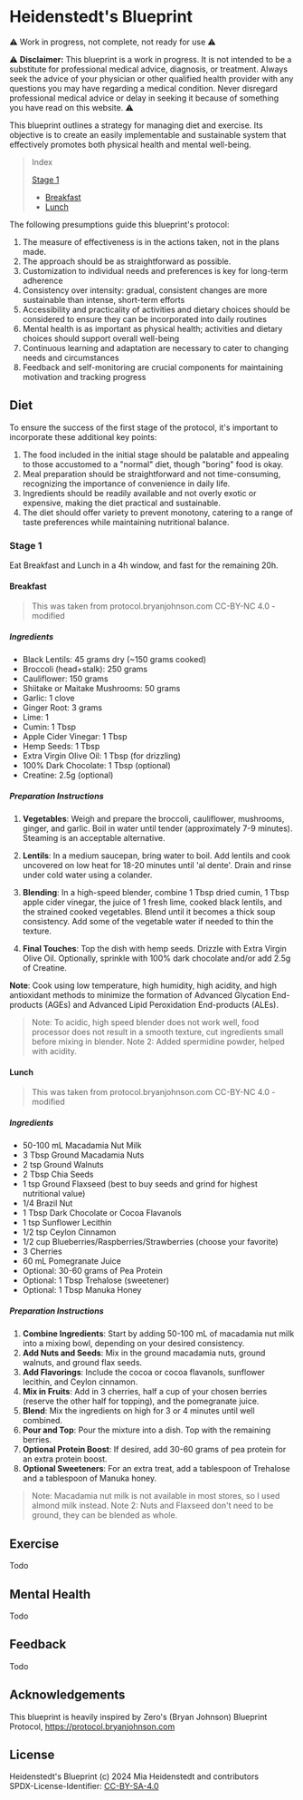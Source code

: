 # Heidenstedt's Blueprint

⚠️ Work in progress, not complete, not ready for use ⚠️

⚠️ **Disclaimer:** This blueprint is a work in progress. It is not intended to be a substitute for professional medical advice, diagnosis, or treatment. Always seek the advice of your physician or other qualified health provider with any questions you may have regarding a medical condition. Never disregard professional medical advice or delay in seeking it because of something you have read on this website. ⚠️

This blueprint outlines a strategy for managing diet and exercise. Its objective is to create an easily implementable and sustainable system that effectively promotes both physical health and mental well-being.

> Index
> 
> [Stage 1](#stage-1)
> - [Breakfast](#breakfast)
> - [Lunch](#lunch)
> 


The following presumptions guide this blueprint's protocol:
1. The measure of effectiveness is in the actions taken, not in the plans made.
2. The approach should be as straightforward as possible.
3. Customization to individual needs and preferences is key for long-term adherence
4. Consistency over intensity: gradual, consistent changes are more sustainable than intense, short-term efforts
5. Accessibility and practicality of activities and dietary choices should be considered to ensure they can be incorporated into daily routines
6. Mental health is as important as physical health; activities and dietary choices should support overall well-being
7. Continuous learning and adaptation are necessary to cater to changing needs and circumstances
8. Feedback and self-monitoring are crucial components for maintaining motivation and tracking progress

## Diet

To ensure the success of the first stage of the protocol, it's important to incorporate these additional key points:

1. The food included in the initial stage should be palatable and appealing to those accustomed to a "normal" diet, though "boring" food is okay.
2. Meal preparation should be straightforward and not time-consuming, recognizing the importance of convenience in daily life.
3. Ingredients should be readily available and not overly exotic or expensive, making the diet practical and sustainable.
4. The diet should offer variety to prevent monotony, catering to a range of taste preferences while maintaining nutritional balance.

### Stage 1

Eat Breakfast and Lunch in a 4h window, and fast for the remaining 20h.

#### Breakfast

> This was taken from protocol.bryanjohnson.com CC-BY-NC 4.0 - modified

##### Ingredients
- Black Lentils: 45 grams dry (~150 grams cooked)
- Broccoli (head+stalk): 250 grams
- Cauliflower: 150 grams
- Shiitake or Maitake Mushrooms: 50 grams
- Garlic: 1 clove
- Ginger Root: 3 grams
- Lime: 1
- Cumin: 1 Tbsp
- Apple Cider Vinegar: 1 Tbsp
- Hemp Seeds: 1 Tbsp
- Extra Virgin Olive Oil: 1 Tbsp (for drizzling)
- 100% Dark Chocolate: 1 Tbsp (optional)
- Creatine: 2.5g (optional)

##### Preparation Instructions
1. **Vegetables**: Weigh and prepare the broccoli, cauliflower, mushrooms, ginger, and garlic. Boil in water until tender (approximately 7-9 minutes). Steaming is an acceptable alternative. 
   
2. **Lentils**: In a medium saucepan, bring water to boil. Add lentils and cook uncovered on low heat for 18-20 minutes until 'al dente'. Drain and rinse under cold water using a colander.

3. **Blending**: In a high-speed blender, combine 1 Tbsp dried cumin, 1 Tbsp apple cider vinegar, the juice of 1 fresh lime, cooked black lentils, and the strained cooked vegetables. Blend until it becomes a thick soup consistency. Add some of the vegetable water if needed to thin the texture.

4. **Final Touches**: Top the dish with hemp seeds. Drizzle with Extra Virgin Olive Oil. Optionally, sprinkle with 100% dark chocolate and/or add 2.5g of Creatine.

**Note**: Cook using low temperature, high humidity, high acidity, and high antioxidant methods to minimize the formation of Advanced Glycation End-products (AGEs) and Advanced Lipid Peroxidation End-products (ALEs).

> Note: To acidic, high speed blender does not work well, food processor does not result in a smooth texture, cut ingredients small before mixing in blender.
> Note 2: Added spermidine powder, helped with acidity.

#### Lunch

> This was taken from protocol.bryanjohnson.com CC-BY-NC 4.0 - modified

##### Ingredients
- 50-100 mL Macadamia Nut Milk
- 3 Tbsp Ground Macadamia Nuts
- 2 tsp Ground Walnuts
- 2 Tbsp Chia Seeds
- 1 tsp Ground Flaxseed (best to buy seeds and grind for highest nutritional value)
- 1/4 Brazil Nut
- 1 Tbsp Dark Chocolate or Cocoa Flavanols
- 1 tsp Sunflower Lecithin
- 1/2 tsp Ceylon Cinnamon
- 1/2 cup Blueberries/Raspberries/Strawberries (choose your favorite)
- 3 Cherries
- 60 mL Pomegranate Juice
- Optional: 30-60 grams of Pea Protein
- Optional: 1 Tbsp Trehalose (sweetener)
- Optional: 1 Tbsp Manuka Honey

##### Preparation Instructions
1. **Combine Ingredients**: Start by adding 50-100 mL of macadamia nut milk into a mixing bowl, depending on your desired consistency.
2. **Add Nuts and Seeds**: Mix in the ground macadamia nuts, ground walnuts, and ground flax seeds.
3. **Add Flavorings**: Include the cocoa or cocoa flavanols, sunflower lecithin, and Ceylon cinnamon.
4. **Mix in Fruits**: Add in 3 cherries, half a cup of your chosen berries (reserve the other half for topping), and the pomegranate juice.
5. **Blend**: Mix the ingredients on high for 3 or 4 minutes until well combined.
6. **Pour and Top**: Pour the mixture into a dish. Top with the remaining berries.
7. **Optional Protein Boost**: If desired, add 30-60 grams of pea protein for an extra protein boost.
8. **Optional Sweeteners**: For an extra treat, add a tablespoon of Trehalose and a tablespoon of Manuka honey.

> Note: Macadamia nut milk is not available in most stores, so I used almond milk instead.
> Note 2: Nuts and Flaxseed don't need to be ground, they can be blended as whole.


## Exercise

Todo

## Mental Health

Todo

## Feedback

Todo

## Acknowledgements
This blueprint is heavily inspired by Zero's (Bryan Johnson) Blueprint Protocol, https://protocol.bryanjohnson.com

## License
Heidenstedt's Blueprint (c) 2024 Mia Heidenstedt and contributors  
SPDX-License-Identifier:  [CC-BY-SA-4.0](https://creativecommons.org/licenses/by-sa/4.0/)